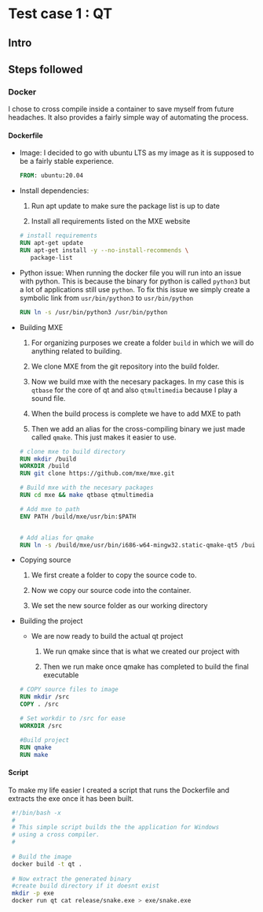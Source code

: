 # Test case 1 : QT
## Intro

## Steps followed
### Docker
I chose to cross compile inside a container to save myself from future headaches. It also provides a fairly simple way of automating the process.

#### Dockerfile

- Image:
    I decided to go with ubuntu LTS as my image as it is supposed to be a fairly stable experience.

    ```Dockerfile
    FROM: ubuntu:20.04
    ```

- Install dependencies:
    1. Run apt update to make sure the package list is up to date

    2. Install all requirements listed on the MXE website

    ```Dockerfile
    # install requirements
    RUN apt-get update
    RUN apt-get install -y --no-install-recommends \
       package-list 
    ```
- Python issue: When running the docker file you will run into an issue with python. This is because the binary for python is called `python3` but a lot of applications still use `python`.
                To fix this issue we simply create a symbolic link from `usr/bin/python3` to `usr/bin/python`
    ```Dockerfile
    RUN ln -s /usr/bin/python3 /usr/bin/python
    ```

- Building MXE
    1. For organizing purposes we create a folder `build` in which we will do anything related to building.

    2. We clone MXE from the git repository into the build folder.

    3. Now we build mxe with the necesary packages. In my case this is `qtbase` for the core of qt and also `qtmultimedia` because I play a sound file.
    
    4. When the build process is complete we have to add MXE to path

    5. Then we add an alias for the cross-compiling binary we just made called `qmake`. This just makes it easier to use.
    
    ```Dockerfile
    # clone mxe to build directory
    RUN mkdir /build
    WORKDIR /build
    RUN git clone https://github.com/mxe/mxe.git
    
    # Build mxe with the necesary packages
    RUN cd mxe && make qtbase qtmultimedia
    
    # Add mxe to path
    ENV PATH /build/mxe/usr/bin:$PATH
    
    
    # Add alias for qmake
    RUN ln -s /build/mxe/usr/bin/i686-w64-mingw32.static-qmake-qt5 /build/mxe/usr/bin/qmake

    ```
- Copying source
    1. We first create a folder to copy the source code to.

    2. Now we copy our source code into the container.

    3. We set the new source folder as our working directory
- Building the project
    - We are now ready to build the actual qt project

        1. We run qmake since that is what we created our project with

        2. Then we run make once qmake has completed to build the final executable

    ```Dockerfile
    # COPY source files to image
    RUN mkdir /src
    COPY . /src
    
    # Set workdir to /src for ease
    WORKDIR /src
    
    #Build project
    RUN qmake
    RUN make
    ```

#### Script
   To make my life easier I created a script that runs the Dockerfile and extracts the exe once it has been built. 

   ```Bash
    #!/bin/bash -x
    #
    # This simple script builds the the application for Windows
    # using a cross compiler.
    #
    
    # Build the image
    docker build -t qt .
    
    # Now extract the generated binary
    #create build directory if it doesnt exist
    mkdir -p exe
    docker run qt cat release/snake.exe > exe/snake.exe

   ```
